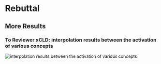 
# Rebuttal



## More Results

###  To Reviewer xCLD: interpolation results between the activation of various concepts

![ interpolation results between the activation of various concepts](anonymous/assets/interpolation.jpg " interpolation results between the activation of various concepts")
